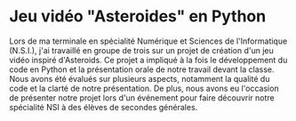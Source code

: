 # Jeu vidéo "Asteroides" en Python
Lors de ma terminale en spécialité Numérique et Sciences de l'Informatique (N.S.I.), j'ai travaillé en groupe de trois sur un projet de création d'un jeu vidéo inspiré d'Asteroids. Ce projet a impliqué à la fois le développement du code en Python et la présentation orale de notre travail devant la classe.
Nous avons été évalués sur plusieurs aspects, notamment la qualité du code et la clarté de notre présentation. De plus, nous avons eu l'occasion de présenter notre projet lors d'un événement pour faire découvrir notre spécialité NSI à des élèves de secondes générales.
